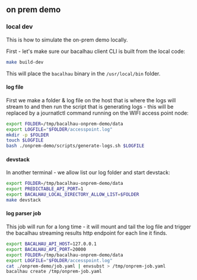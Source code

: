 ## on prem demo

### local dev

This is how to simulate the on-prem demo locally.

First - let's make sure our bacalhau client CLI is built from the local code:

```bash
make build-dev
```

This will place the `bacalhau` binary in the `/usr/local/bin` folder.

#### log file

First we make a folder & log file on the host that is where the logs will stream to and then run the script that is generating logs - this will be replaced by a journatlctl command running on the WIFI access point node:

```bash
export FOLDER=/tmp/bacalhau-onprem-demo/data
export LOGFILE="$FOLDER/accesspoint.log"
mkdir -p $FOLDER
touch $LOGFILE
bash ./onprem-demo/scripts/generate-logs.sh $LOGFILE
```

#### devstack

In another terminal - we allow list our log folder and start devstack:

```bash
export FOLDER=/tmp/bacalhau-onprem-demo/data
export PREDICTABLE_API_PORT=1
export BACALHAU_LOCAL_DIRECTORY_ALLOW_LIST=$FOLDER
make devstack
```

#### log parser job

This job will run for a long time - it will mount and tail the log file and trigger the bacalhau streaming results http endpoint for each line it finds.

```bash
export BACALHAU_API_HOST=127.0.0.1
export BACALHAU_API_PORT=20000
export FOLDER=/tmp/bacalhau-onprem-demo/data
export LOGFILE="$FOLDER/accesspoint.log"
cat ./onprem-demo/job.yaml | envsubst > /tmp/onprem-job.yaml
bacalhau create /tmp/onprem-job.yaml
```